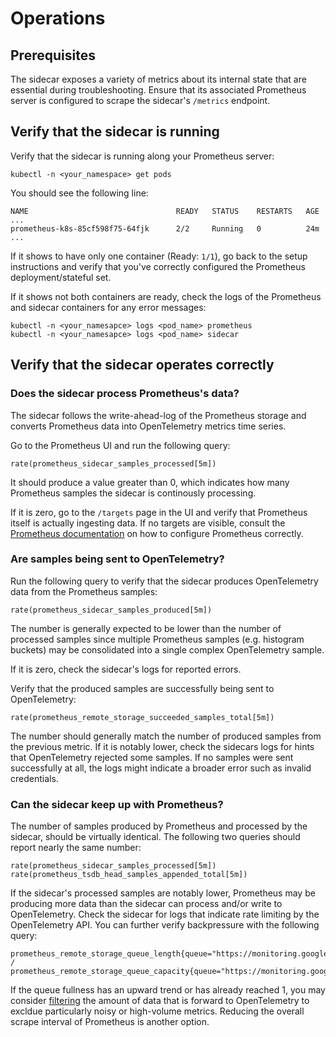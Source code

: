 # Operations

## Prerequisites

The sidecar exposes a variety of metrics about its internal state that are
essential during troubleshooting. Ensure that its associated Prometheus server is
configured to scrape the sidecar's `/metrics` endpoint.

## Verify that the sidecar is running

Verify that the sidecar is running along your Prometheus server:

```
kubectl -n <your_namespace> get pods
```

You should see the following line:

```
NAME                                 READY   STATUS    RESTARTS   AGE
...
prometheus-k8s-85cf598f75-64fjk      2/2     Running   0          24m
...
```

If it shows to have only one container (Ready: `1/1`), go back to the setup
instructions and verify that you've correctly configured the Prometheus
deployment/stateful set.

If it shows not both containers are ready, check the logs of the Prometheus and
sidecar containers for any error messages:

```
kubectl -n <your_namesapce> logs <pod_name> prometheus
kubectl -n <your_namesapce> logs <pod_name> sidecar
```

## Verify that the sidecar operates correctly

### Does the sidecar process Prometheus's data?

The sidecar follows the write-ahead-log of the Prometheus storage and converts
Prometheus data into OpenTelemetry metrics time series.

Go to the Prometheus UI and run the following query:

```
rate(prometheus_sidecar_samples_processed[5m])
```

It should produce a value greater than 0, which indicates how many Prometheus
samples the sidecar is continously processing.

If it is zero, go to the `/targets` page in the UI and verify that Prometheus
itself is actually ingesting data. If no targets are visible, consult the
[Prometheus documentation][prom-getting-started] on how to configure Prometheus correctly.

### Are samples being sent to OpenTelemetry?

Run the following query to verify that the sidecar produces OpenTelemetry data
from the Prometheus samples:

```
rate(prometheus_sidecar_samples_produced[5m])
```

The number is generally expected to be lower than the number of processed samples
since multiple Prometheus samples (e.g. histogram buckets) may be consolidated
into a single complex OpenTelemetry sample.

If it is zero, check the sidecar's logs for reported errors.

Verify that the produced samples are successfully being sent to OpenTelemetry:

```
rate(prometheus_remote_storage_succeeded_samples_total[5m])
```

The number should generally match the number of produced samples from the previous
metric. If it is notably lower, check the sidecars logs for hints that OpenTelemetry
rejected some samples.
If no samples were sent successfully at all, the logs might indicate a broader
error such as invalid credentials.

### Can the sidecar keep up with Prometheus?

The number of samples produced by Prometheus and processed by the sidecar, should
be virtually identical. The following two queries should report nearly the same
number:

```
rate(prometheus_sidecar_samples_processed[5m])
rate(prometheus_tsdb_head_samples_appended_total[5m])
```

If the sidecar's processed samples are notably lower, Prometheus may be producing
more data than the sidecar can process and/or write to OpenTelemetry.
Check the sidecar for logs that indicate rate limiting by the OpenTelemetry API.
You can further verify backpressure with the following query:

```
prometheus_remote_storage_queue_length{queue="https://monitoring.googleapis.com:443/"} /
prometheus_remote_storage_queue_capacity{queue="https://monitoring.googleapis.com:443/"}
```

If the queue fullness has an upward trend or has already reached 1, you may
consider [filtering][filter-docs] the amount of data that is forward to
OpenTelemetry to excldue particularly noisy or high-volume metrics.
Reducing the overall scrape interval of Prometheus is another option.


[prom-getting-started]: https://prometheus.io/docs/prometheus/latest/getting_started/
[filter-docs]: ../README.md#filters

